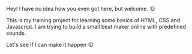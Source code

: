 Hey! 
I have no idea how you even got here, but welcome. :D 

This is my training project for learning some basics of HTML, CSS and Javascript.
I am trying to build a small beat maker online with predefined sounds. 

Let's see if I can make it happen :D 

